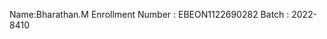 Name:Bharathan.M
Enrollment Number :
EBEON1122690282
Batch :
2022-8410

<!---
Aurthur514/Aurthur514 is a ✨ special ✨ repository because its `README.md` (this file) appears on your GitHub profile.
You can click the Preview link to take a look at your changes.
--->
